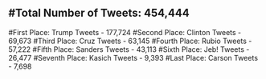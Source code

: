 #Total Number of Tweets: 454,444 
---
#First Place: Trump Tweets - 177,724
#Second Place: Clinton Tweets - 69,673
#Third Place: Cruz Tweets - 63,145
#Fourth Place: Rubio Tweets - 57,222
#Fifth Place: Sanders Tweets - 43,113
#Sixth Place: Jeb! Tweets - 26,477
#Seventh Place: Kasich Tweets - 9,393
#Last Place: Carson Tweets - 7,698
